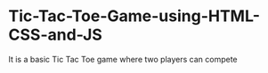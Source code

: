 # Tic-Tac-Toe-Game-using-HTML-CSS-and-JS
It is a basic Tic Tac Toe game where two players can compete
